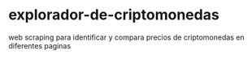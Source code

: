 # explorador-de-criptomonedas
web scraping para identificar y compara precios de criptomonedas en diferentes paginas 
